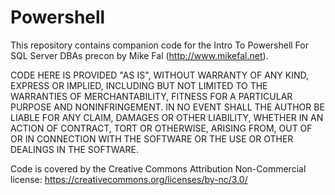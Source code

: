 # Powershell
This repository contains companion code for the Intro To Powershell For SQL Server DBAs precon by Mike Fal (http://www.mikefal.net).

CODE HERE IS PROVIDED "AS IS", WITHOUT WARRANTY OF ANY KIND,
EXPRESS OR IMPLIED, INCLUDING BUT NOT LIMITED TO THE WARRANTIES OF
MERCHANTABILITY, FITNESS FOR A PARTICULAR PURPOSE AND NONINFRINGEMENT.
IN NO EVENT SHALL THE AUTHOR BE LIABLE FOR ANY CLAIM, DAMAGES OR
OTHER LIABILITY, WHETHER IN AN ACTION OF CONTRACT, TORT OR OTHERWISE,
ARISING FROM, OUT OF OR IN CONNECTION WITH THE SOFTWARE OR THE USE OR
OTHER DEALINGS IN THE SOFTWARE.

Code is covered by the Creative Commons Attribution Non-Commercial license: https://creativecommons.org/licenses/by-nc/3.0/
